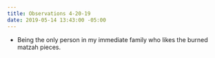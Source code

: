 ```yaml
---
title: Observations 4-20-19
date: 2019-05-14 13:43:00 -05:00
---
```


- Being the only person in my immediate family who likes the burned matzah pieces.
